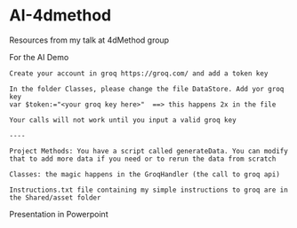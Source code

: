 # AI-4dmethod
Resources from my talk at 4dMethod group


For the AI Demo 

    Create your account in groq https://groq.com/ and add a token key
    
    In the folder Classes, please change the file DataStore. Add yor groq key 
    var $token:="<your groq key here>"  ==> this happens 2x in the file
    
    Your calls will not work until you input a valid groq key
    
    ----
    
    Project Methods: You have a script called generateData. You can modify that to add more data if you need or to rerun the data from scratch
    
    Classes: the magic happens in the GroqHandler (the call to groq api)
    
    Instructions.txt file containing my simple instructions to groq are in the Shared/asset folder 


Presentation in Powerpoint





